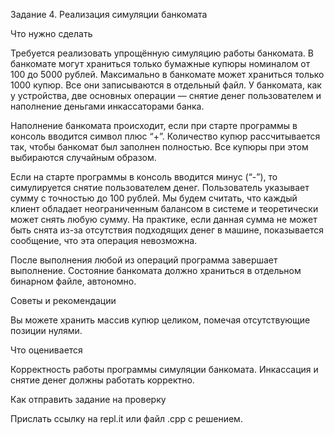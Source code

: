 Задание 4. Реализация симуляции банкомата


Что нужно сделать

Требуется реализовать упрощённую симуляцию работы банкомата. В банкомате могут храниться только бумажные купюры номиналом от 100 до 5000 рублей. Максимально в банкомате может храниться только 1000 купюр. Все они записываются в отдельный файл. У банкомата, как у устройства, две основных операции — снятие денег пользователем и наполнение деньгами инкассаторами банка.

Наполнение банкомата происходит, если при старте программы в консоль вводится символ плюс “+”.  Количество купюр рассчитывается так, чтобы банкомат был заполнен полностью. Все купюры при этом выбираются случайным образом.

Если на старте программы в консоль вводится минус (“-”), то симулируется снятие пользователем денег. Пользователь указывает сумму с точностью до 100 рублей. Мы будем считать, что каждый клиент обладает неограниченным балансом в системе и теоретически может снять любую сумму. На практике, если данная сумма не может быть снята из-за отсутствия подходящих денег в машине, показывается сообщение, что эта операция невозможна.

После выполнения любой из операций программа завершает выполнение. Состояние банкомата должно храниться в отдельном бинарном файле, автономно.



Советы и рекомендации

Вы можете хранить массив купюр целиком, помечая отсутствующие позиции нулями.



Что оценивается

Корректность работы программы симуляции банкомата. Инкассация и снятие денег должны работать корректно.



Как отправить задание на проверку

Прислать ссылку на repl.it или файл .срр с решением.